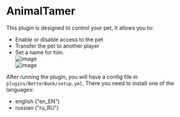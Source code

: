 # AnimalTamer 
This plugin is designed to control your pet, it allows you to:  
* Enable or disable access to the pet
* Transfer the pet to another player
* Set a name for him.    
![image](https://user-images.githubusercontent.com/55106456/119277903-8454ec00-bc22-11eb-91d2-79966f3ba0f1.png)  
![image](https://user-images.githubusercontent.com/55106456/119277914-93d43500-bc22-11eb-9379-54ab9ebdecf1.png)  

After running the plugin, you will have a config file in `plugins/BetterBook/setup.yml`. There you need to install one of the languages:  
- english ("en_EN") 
- russian ("ru_RU")
